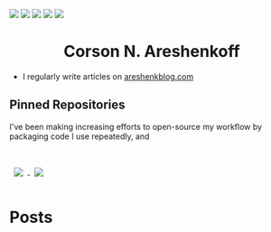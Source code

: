 ![](https://img.shields.io/badge/OS-Linux-informational?style=for-the-badge&logo=<LOGO_NAME>&logoColor=white&color=008827)
![](https://img.shields.io/badge/Code-R-informational?style=for-the-badge&logo=<LOGO_NAME>&logoColor=white&color=0037CC)
![](https://img.shields.io/badge/Code-Stan-informational?style=for-the-badge&logo=<LOGO_NAME>&logoColor=white&color=0037CC)
![](https://img.shields.io/badge/Writing-Latex-informational?style=for-the-badge&logo=<LOGO_NAME>&logoColor=white&color=BB5700)
![](https://img.shields.io/badge/Writing-RMarkdown-informational?style=for-the-badge&logo=<LOGO_NAME>&logoColor=white&color=BB5700)


<h1 align="center">Corson N. Areshenkoff</h1>

- I regularly write articles on [areshenkblog.com](areshenkblog.com)

## Pinned Repositories

I've been making increasing efforts to open-source my workflow by packaging code I use repeatedly, and 

<br>

<a href="https://github.com/areshenk-rpackages/spdm">
  <img align="center" style="margin:1rem 0.5rem" src="https://github-readme-stats.vercel.app/api/pin/?username=areshenk-rpackages&repo=spdm&title_color=ffffff&text_color=c9cacc&icon_color=4AB197&bg_color=1A2B34" />
</a>

<a href="https://github.com/areshenk-rpackages/seathree">
  <img align="center" style="margin:1rem 0.5rem" src="https://github-readme-stats.vercel.app/api/pin/?username=areshenk-rpackages&repo=seathree&title_color=ffffff&text_color=c9cacc&icon_color=4AB197&bg_color=1A2B34" />
</a>

# Posts
<!-- BLOG-POST-LIST:START -->
<!-- BLOG-POST-LIST:END -->
